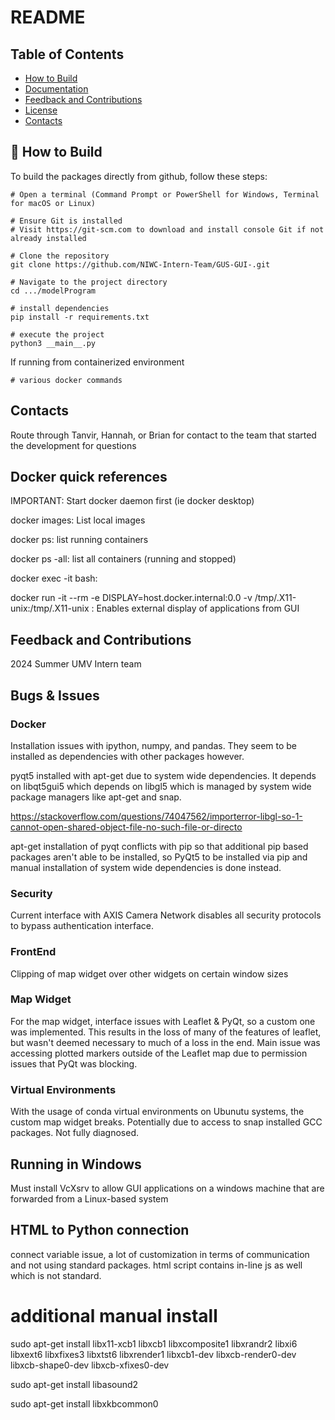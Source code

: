 # README 

## Table of Contents 

<!-- - [About](#-about) -->
<!-- - [Certification](#-certification) -->
- [How to Build](#-how-to-build)
- [Documentation](#-documentation)
- [Feedback and Contributions](#-feedback-and-contributions)
- [License](#-license)
- [Contacts](#%EF%B8%8F-contacts)





## 📝 How to Build

To build the packages directly from github, follow these steps:

```shell
# Open a terminal (Command Prompt or PowerShell for Windows, Terminal for macOS or Linux)

# Ensure Git is installed
# Visit https://git-scm.com to download and install console Git if not already installed

# Clone the repository
git clone https://github.com/NIWC-Intern-Team/GUS-GUI-.git

# Navigate to the project directory
cd .../modelProgram

# install dependencies 
pip install -r requirements.txt 

# execute the project
python3 __main__.py

```

If running from containerized environment 
```shell 
# various docker commands 
```




## Contacts 
Route through Tanvir, Hannah, or Brian for contact to the team that started the development for questions 
## Docker quick references 
IMPORTANT: Start docker daemon first (ie docker desktop)

docker images: List local images 

docker ps: list running containers 

docker ps -all: list all containers (running and stopped)

docker exec -it <mycontainer> bash: 

docker run -it --rm -e DISPLAY=host.docker.internal:0.0 -v /tmp/.X11-unix:/tmp/.X11-unix <mycontainer>: Enables external display of applications from GUI 


## Feedback and Contributions 
2024 Summer UMV Intern team 



## Bugs & Issues 

### Docker 
Installation issues with ipython, numpy, and pandas. They seem to be installed as dependencies with other packages however. 

pyqt5 installed with apt-get due to system wide dependencies. It depends on libqt5gui5 which depends on libgl5 which is managed by system wide package managers like apt-get and snap.

https://stackoverflow.com/questions/74047562/importerror-libgl-so-1-cannot-open-shared-object-file-no-such-file-or-directo

apt-get installation of pyqt conflicts with pip so that additional pip based packages aren't able to be installed, so PyQt5 to be installed via pip and manual installation of system wide dependencies is done instead. 

### Security 
Current interface with AXIS Camera Network disables all security protocols to bypass authentication interface. 

### FrontEnd 
Clipping of map widget over other widgets on certain window sizes 

### Map Widget 
For the map widget, interface issues with Leaflet & PyQt, so a custom one was implemented. This results in the loss of many of the features of leaflet, but wasn't deemed necessary to much of a loss in the end. Main issue was accessing plotted markers outside of the Leaflet map due to permission issues that PyQt was blocking. 

### Virtual Environments 
With the usage of conda virtual environments on Ubunutu systems, the custom map widget breaks. Potentially due to access to snap installed GCC packages. Not fully diagnosed. 

## Running in Windows 
Must install VcXsrv to allow GUI applications on a windows machine that are forwarded from a Linux-based system 

## HTML to Python connection 
connect variable issue, a lot of customization in terms of communication and not using standard packages. html script contains in-line js as well which is not standard. 



# additional manual install 
sudo apt-get install libx11-xcb1 libxcb1 libxcomposite1 libxrandr2 libxi6 libxext6 libxfixes3 libxtst6 libxrender1 libxcb1-dev libxcb-render0-dev libxcb-shape0-dev libxcb-xfixes0-dev


sudo apt-get install libasound2

sudo apt-get install libxkbcommon0